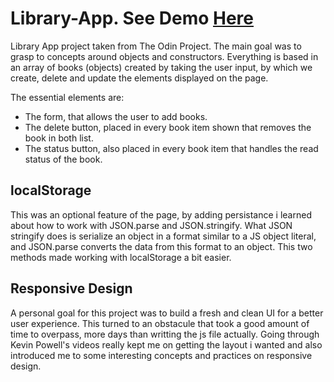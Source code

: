 # Library-App. See Demo [Here](https://newcastile.github.io/library-app/)
Library App project taken from The Odin Project. The main goal was to grasp to concepts around
objects and constructors. Everything is based in an array of books (objects) created 
by taking the user input, by which we create, delete and update the elements displayed
on the page.

The essential elements are:

- The form, that allows the user to add books.
- The delete button, placed in every book item shown that removes the book in both list.
- The status button, also placed in every book item that handles the read status of the book.


## localStorage
This was an optional feature of the page, by adding persistance i learned about
how to work with JSON.parse and JSON.stringify. What JSON stringify does is serialize
an object in a format similar to a JS object literal, and JSON.parse converts 
the data from this format to an object. This two methods made working with localStorage
a bit easier.


## Responsive Design
A personal goal for this project was to build a fresh and clean UI for a better 
user experience. This turned to an obstacule that took a good amount of time to 
overpass, more days than writting the js file actually. Going through Kevin Powell's 
videos really kept me on getting the layout i wanted and also introduced me to 
some interesting concepts and practices on responsive design.
